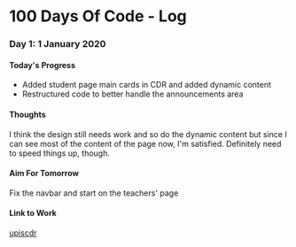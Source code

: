 # 100 Days Of Code - Log

### Day 1: 1 January 2020

#### Today's Progress
 - Added student page main cards in CDR and added dynamic content
 - Restructured code to better handle the announcements area

#### Thoughts
I think the design still needs work and so do the dynamic content but since I can see most of the content of the page now, I'm satisfied. Definitely need to speed things up, though.

#### Aim For Tomorrow
Fix the navbar and start on the teachers' page

#### Link to Work
[upiscdr](https://github.com/Ulyzses/upiscdr)
